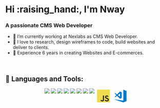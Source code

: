 <h1>Hi :raising_hand:, I'm Nway</h1>

<h3>A passionate CMS Web Developer</h3>

- 👋  I’m currently working at Nexlabs as CMS Web Developer.
- :purple_heart: I love to research, design wireframes to code, build websites and deliver to clients.
- :star2: Experience 6 years in creating Websites and E-commerces. 

<br />

## 🧰 Languages and Tools:
<p align="center">
<img src="https://img.icons8.com/material-rounded/48/000000/wordpress--v4.png"/>
  <img src="https://img.icons8.com/color/48/000000/shopify.png"/>
  <img src="https://img.icons8.com/color/48/000000/woocommerce.png"/>
  <img src="https://img.icons8.com/color/48/000000/bootstrap.png"/>
  <img src="https://img.icons8.com/material-sharp/48/000000/html-5.png"/>
  <img src="https://img.icons8.com/windows/48/000000/elementor.png"/>
  <img src="https://img.icons8.com/color/48/000000/visual-studio.png"/>
  <img src="https://img.icons8.com/color/48/000000/mysql-logo.png"/>
<img src="https://raw.githubusercontent.com/github/explore/80688e429a7d4ef2fca1e82350fe8e3517d3494d/topics/javascript/javascript.png" alt="Javascript" height="40" style="vertical-align:top; margin:4px">
<img src="https://raw.githubusercontent.com/github/explore/80688e429a7d4ef2fca1e82350fe8e3517d3494d/topics/visual-studio-code/visual-studio-code.png" alt="VS Code" height="40" style="vertical-align:top; margin:4px">
</p>


<!---
nwaynwaypoeeiphyu/nwaynwaypoeeiphyu is a ✨ special ✨ repository because its `README.md` (this file) appears on your GitHub profile.
You can click the Preview link to take a look at your changes.
--->
